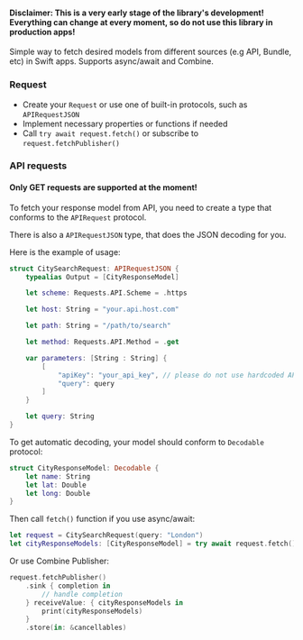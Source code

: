 #### Disclaimer: This is a very early stage of the library's development! Everything can change at every moment, so do not use this library in production apps!

Simple way to fetch desired models from different sources (e.g API, Bundle, etc) in Swift apps. Supports async/await and Combine.

### Request
- Create your `Request` or use one of built-in protocols, such as `APIRequestJSON`
- Implement necessary properties or functions if needed
- Call `try await request.fetch()` or subscribe to `request.fetchPublisher()`


### API requests

#### Only GET requests are supported at the moment!

To fetch your response model from API, you need to create a type that conforms to the `APIRequest` protocol. 

There is also a `APIRequestJSON` type, that does the JSON decoding for you. 

Here is the example of usage:

```swift
struct CitySearchRequest: APIRequestJSON {
    typealias Output = [CityResponseModel]

    let scheme: Requests.API.Scheme = .https

    let host: String = "your.api.host.com"

    let path: String = "/path/to/search"

    let method: Requests.API.Method = .get

    var parameters: [String : String] {
        [
            "apiKey": "your_api_key", // please do not use hardcoded API keys 
            "query": query
        ]
    }

    let query: String
}
```

To get automatic decoding, your model should conform to `Decodable` protocol:
```swift
struct CityResponseModel: Decodable {
    let name: String
    let lat: Double
    let long: Double
}
```

Then call `fetch()` function if you use async/await:

```swift
let request = CitySearchRequest(query: "London")
let cityResponseModels: [CityResponseModel] = try await request.fetch()
```

Or use Combine Publisher:
```swift
request.fetchPublisher()
    .sink { completion in
        // handle completion
    } receiveValue: { cityResponseModels in
        print(cityResponseModels)
    }
    .store(in: &cancellables)
```

